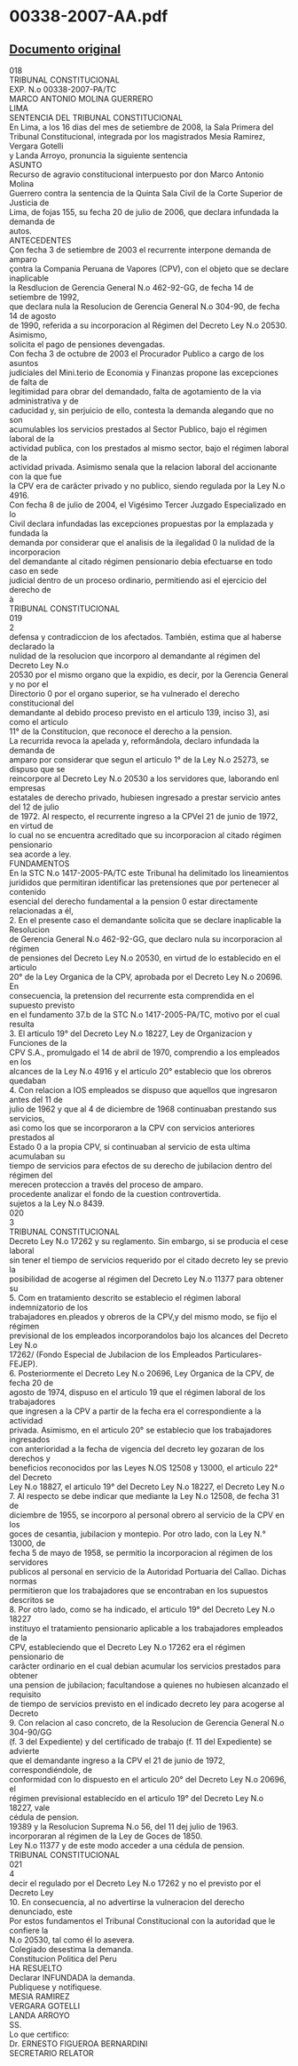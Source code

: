 
00338-2007-AA.pdf
=================
  
[Documento original](https://www.tc.gob.pe/jurisprudencia/2008/00338-2007-AA.pdf)  
---  
018  
TRIBUNAL CONSTITUCIONAL  
EXP. N.o 00338-2007-PA/TC  
MARCO ANTONIO MOLINA GUERRERO  
LIMA  
SENTENCIA DEL TRIBUNAL CONSTITUCIONAL  
En Lima, a los 16 dias del mes de setiembre de 2008, la Sala Primera del  
Tribunal Constitucional, integrada por los magistrados Mesia Ramirez, Vergara Gotelli  
y Landa Arroyo, pronuncia la siguiente sentencia  
ASUNTO  
Recurso de agravio constitucional interpuesto por don Marco Antonio Molina  
Guerrero contra la sentencia de la Quinta Sala Civil de la Corte Superior de Justicia de  
Lima, de fojas 155, su fecha 20 de julio de 2006, que declara infundada la demanda de  
autos.  
ANTECEDENTES  
Çon fecha 3 de setiembre de 2003 el recurrente interpone demanda de amparo  
çontra la Compania Peruana de Vapores (CPV), con el objeto que se declare inaplicable  
la Resdlucion de Gerencia General N.o 462-92-GG, de fecha 14 de setiembre de 1992,  
que declara nula la Resolucion de Gerencia General N.o 304-90, de fecha 14 de agosto  
de 1990, referida a su incorporacion al Régimen del Decreto Ley N.o 20530. Asimismo,  
solicita el pago de pensiones devengadas.  
Con fecha 3 de octubre de 2003 el Procurador Publico a cargo de los asuntos  
judiciales del Mini.terio de Economia y Finanzas propone las excepciones de falta de  
legitimidad para obrar del demandado, falta de agotamiento de la via administrativa y de  
caducidad y, sin perjuicio de ello, contesta la demanda alegando que no son  
acumulables los servicios prestados al Sector Publico, bajo el régimen laboral de la  
actividad publica, con los prestados al mismo sector, bajo el régimen laboral de la  
actividad privada. Asimismo senala que la relacion laboral del accionante con la que fue  
la CPV era de carâcter privado y no publico, siendo regulada por la Ley N.o 4916.  
Con fecha 8 de julio de 2004, el Vigésimo Tercer Juzgado Especializado en lo  
Civil declara infundadas las excepciones propuestas por la emplazada y fundada la  
demanda por considerar que el analisis de la ilegalidad 0 la nulidad de la incorporacion  
del demandante al citado régimen pensionario debia efectuarse en todo caso en sede  
judicial dentro de un proceso ordinario, permitiendo asi el ejercicio del derecho de  
à  
TRIBUNAL CONSTITUCIONAL  
019  
2  
defensa y contradiccion de los afectados. También, estima que al haberse declarado la  
nulidad de la resolucion que incorporo al demandante al régimen del Decreto Ley N.o  
20530 por el mismo organo que la expidio, es decir, por la Gerencia General y no por el  
Directorio 0 por el organo superior, se ha vulnerado el derecho constitucional del  
demandante al debido proceso previsto en el articulo 139, inciso 3), asi como el articulo  
11° de la Constitucion, que reconoce el derecho a la pension.  
La recurrida revoca la apelada y, reformândola, declaro infundada la demanda de  
amparo por considerar que segun el articulo 1° de la Ley N.o 25273, se dispuso que se  
reincorpore al Decreto Ley N.o 20530 a los servidores que, laborando enl empresas  
estatales de derecho privado, hubiesen ingresado a prestar servicio antes del 12 de julio  
de 1972. Al respecto, el recurrente ingreso a la CPVel 21 de junio de 1972, en virtud de  
lo cual no se encuentra acreditado que su incorporacion al citado régimen pensionario  
sea acorde a ley.  
FUNDAMENTOS  
En la STC N.o 1417-2005-PA/TC este Tribunal ha delimitado los lineamientos  
jurididos que permitiran identificar las pretensiones que por pertenecer al contenido  
esencial del derecho fundamental a la pension 0 estar directamente relacionadas a él,  
2. En el presente caso el demandante solicita que se declare inaplicable la Resolucion  
de Gerencia General N.o 462-92-GG, que declaro nula su incorporacion al régimen  
de pensiones del Decreto Ley N.o 20530, en virtud de lo establecido en el articulo  
20° de la Ley Organica de la CPV, aprobada por el Decreto Ley N.o 20696. En  
consecuencia, la pretension del recurrente esta comprendida en el supuesto previsto  
en el fundamento 37.b de la STC N.o 1417-2005-PA/TC, motivo por el cual resulta  
3. El articulo 19° del Decreto Ley N.o 18227, Ley de Organizacion y Funciones de la  
CPV S.A., promulgado el 14 de abril de 1970, comprendio a los empleados en los  
alcances de la Ley N.o 4916 y el articulo 20° establecio que los obreros quedaban  
4. Con relacion a IOS empleados se dispuso que aquellos que ingresaron antes del 11 de  
julio de 1962 y que al 4 de diciembre de 1968 continuaban prestando sus servicios,  
asi como los que se incorporaron a la CPV con servicios anteriores prestados al  
Estado 0 a la propia CPV, si continuaban al servicio de esta ultima acumulaban su  
tiempo de servicios para efectos de su derecho de jubilacion dentro del régimen del  
merecen proteccion a través del proceso de amparo.  
procedente analizar el fondo de la cuestion controvertida.  
sujetos a la Ley N.o 8439.  
020  
3  
TRIBUNAL CONSTITUCIONAL  
Decreto Ley N.o 17262 y su reglamento. Sin embargo, si se producia el cese laboral  
sin tener el tiempo de servicios requerido por el citado decreto ley se previo la  
posibilidad de acogerse al régimen del Decreto Ley N.o 11377 para obtener su  
5. Com en tratamiento descrito se establecio el régimen laboral indemnizatorio de los  
trabajadores en.pleados y obreros de la CPV,y del mismo modo, se fijo el régimen  
previsional de los empleados incorporandolos bajo los alcances del Decreto Ley N.o  
17262/ (Fondo Especial de Jubilacion de los Empleados Particulares- FEJEP).  
6. Posteriormente el Decreto Ley N.o 20696, Ley Organica de la CPV, de fecha 20 de  
agosto de 1974, dispuso en el articulo 19 que el régimen laboral de los trabajadores  
que ingresen a la CPV a partir de la fecha era el correspondiente a la actividad  
privada. Asimismo, en el articulo 20° se establecio que los trabajadores ingresados  
con anterioridad a la fecha de vigencia del decreto ley gozaran de los derechos y  
beneficios reconocidos por las Leyes N.OS 12508 y 13000, el articulo 22° del Decreto  
Ley N.o 18827, el articulo 19° del Decreto Ley N.o 18227, el Decreto Ley N.o  
7. Al respecto se debe indicar que mediante la Ley N.o 12508, de fecha 31 de  
diciembre de 1955, se incorporo al personal obrero al servicio de la CPV en los  
goces de cesantia, jubilacion y montepio. Por otro lado, con la Ley N.° 13000, de  
fecha 5 de mayo de 1958, se permitio la incorporacion al régimen de los servidores  
publicos al personal en servicio de la Autoridad Portuaria del Callao. Dichas normas  
permitieron que los trabajadores que se encontraban en los supuestos descritos se  
8. Por otro lado, como se ha indicado, el articulo 19° del Decreto Ley N.o 18227  
instituyo el tratamiento pensionario aplicable a los trabajadores empleados de la  
CPV, estableciendo que el Decreto Ley N.o 17262 era el régimen pensionario de  
carâcter ordinario en el cual debian acumular los servicios prestados para obtener  
una pension de jubilacion; facultandose a quienes no hubiesen alcanzado el requisito  
de tiempo de servicios previsto en el indicado decreto ley para acogerse al Decreto  
9. Con relacion al caso concreto, de la Resolucion de Gerencia General N.o 304-90/GG  
(f. 3 del Expediente) y del certificado de trabajo (f. 11 del Expediente) se advierte  
que el demandante ingreso a la CPV el 21 de junio de 1972, correspondiéndole, de  
conformidad con lo dispuesto en el articulo 20° del Decreto Ley N.o 20696, el  
régimen previsional establecido en el articulo 19° del Decreto Ley N.o 18227, vale  
cédula de pension.  
19389 y la Resolucion Suprema N.o 56, del 11 dej julio de 1963.  
incorporaran al régimen de la Ley de Goces de 1850.  
Ley N.o 11377 y de este modo acceder a una cédula de pension.  
TRIBUNAL CONSTITUCIONAL  
021  
4  
decir el regulado por el Decreto Ley N.o 17262 y no el previsto por el Decreto Ley  
10. En consecuencia, al no advertirse la vulneracion del derecho denunciado, este  
Por estos fundamentos el Tribunal Constitucional con la autoridad que le confiere la  
N.o 20530, tal como él lo asevera.  
Colegiado desestima la demanda.  
Constitucion Politica del Peru  
HA RESUELTO  
Declarar INFUNDADA la demanda.  
Publiquese y notifiquese.  
MESIA RAMIREZ  
VERGARA GOTELLI  
LANDA ARROYO  
SS.  
Lo que certifico:  
Dr. ERNESTO FIGUEROA BERNARDINI  
SECRETARIO RELATOR